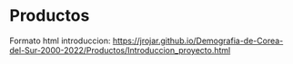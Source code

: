 # Productos

Formato html introduccion: <https://jrojar.github.io/Demografia-de-Corea-del-Sur-2000-2022/Productos/Introduccion_proyecto.html>
